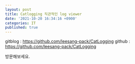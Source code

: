 ```yaml
---
layout: post
title: Catlogging 직관적인 log viewer
date: '2021-10-20 16:34:16 +0900'
categories: IT
published: true
---
```


gitblog : https://github.com/leesang-pack/CatLogging
github : https://github.com/leesang-pack/CatLogging

방문해보세요.
